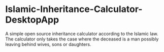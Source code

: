 # Islamic-Inheritance-Calculator-DesktopApp
A simple open source inheritance calculator according to the Islamic law. The calculator only takes the case where the deceased is a man possibly leaving behind wives, sons or daughters.
